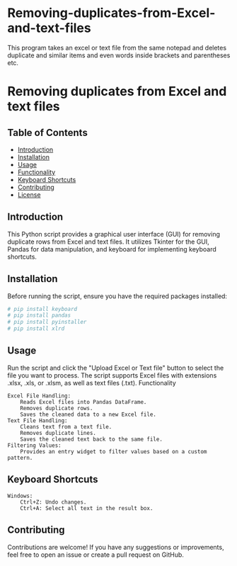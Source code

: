# Removing-duplicates-from-Excel-and-text-files
This program takes an excel or text file from the same notepad and deletes duplicate and similar items and even words inside brackets and parentheses etc.

# Removing duplicates from Excel and text files

## Table of Contents
- [Introduction](#introduction)
- [Installation](#installation)
- [Usage](#usage)
- [Functionality](#functionality)
- [Keyboard Shortcuts](#keyboard-shortcuts)
- [Contributing](#contributing)
- [License](#license)

## Introduction
This Python script provides a graphical user interface (GUI) for removing duplicate rows from Excel and text files. It utilizes Tkinter for the GUI, Pandas for data manipulation, and keyboard for implementing keyboard shortcuts.

## Installation
Before running the script, ensure you have the required packages installed:
```bash
# pip install keyboard
# pip install pandas
# pip install pyinstaller
# pip install xlrd
```

## Usage

Run the script and click the "Upload Excel or Text file" button to select the file you want to process. The script supports Excel files with extensions .xlsx, .xls, or .xlsm, as well as text files (.txt).
Functionality

    Excel File Handling:
        Reads Excel files into Pandas DataFrame.
        Removes duplicate rows.
        Saves the cleaned data to a new Excel file.
    Text File Handling:
        Cleans text from a text file.
        Removes duplicate lines.
        Saves the cleaned text back to the same file.
    Filtering Values:
        Provides an entry widget to filter values based on a custom pattern.

## Keyboard Shortcuts

    Windows:
        Ctrl+Z: Undo changes.
        Ctrl+A: Select all text in the result box.

## Contributing

Contributions are welcome! If you have any suggestions or improvements, feel free to open an issue or create a pull request on GitHub.
